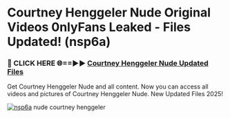 # Courtney Henggeler Nude Original Videos 0nlyFans Leaked - Files Updated! (nsp6a)

<h3>🔴 CLICK HERE 🌐==►► <a href="https://tinyurl.com/52m3yx9h" rel="nofollow">Courtney Henggeler Nude Updated Files</a></h3>

Get Courtney Henggeler Nude and all content. Now you can access all videos and pictures of Courtney Henggeler Nude. New Updated Files 2025!

[![nsp6a](https://i.imgur.com/TnHtlc8.gif)](https://tinyurl.com/52m3yx9h)
nude courtney henggeler